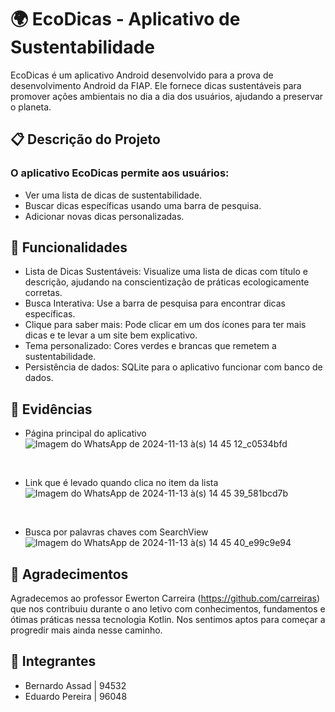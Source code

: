 # 🌍 EcoDicas - Aplicativo de Sustentabilidade
EcoDicas é um aplicativo Android desenvolvido para a prova de desenvolvimento Android da FIAP. Ele fornece dicas sustentáveis para promover ações ambientais no dia a dia dos usuários, ajudando a preservar o planeta.

## 📋 Descrição do Projeto
### O aplicativo EcoDicas permite aos usuários:

- Ver uma lista de dicas de sustentabilidade.
- Buscar dicas específicas usando uma barra de pesquisa.
- Adicionar novas dicas personalizadas.
  
## 🚀 Funcionalidades
- Lista de Dicas Sustentáveis: Visualize uma lista de dicas com título e descrição, ajudando na conscientização de práticas ecologicamente corretas.
- Busca Interativa: Use a barra de pesquisa para encontrar dicas específicas.
- Clique para saber mais: Pode clicar em um dos ícones para ter mais dicas e te levar a um site bem explicativo.
- Tema personalizado: Cores verdes e brancas que remetem a sustentabilidade.
- Persistência de dados: SQLite para o aplicativo funcionar com banco de dados.

## 📄 Evidências

- Página principal do aplicativo
![Imagem do WhatsApp de 2024-11-13 à(s) 14 45 12_c0534bfd](https://github.com/user-attachments/assets/565e5a34-86ce-410a-9bcd-9f956e875b23)

<br>

- Link que é levado quando clica no item da lista
![Imagem do WhatsApp de 2024-11-13 à(s) 14 45 39_581bcd7b](https://github.com/user-attachments/assets/4abdca9c-aed3-4b39-a82c-1bef9a9e1ff5)


<br>

- Busca por palavras chaves com SearchView
![Imagem do WhatsApp de 2024-11-13 à(s) 14 45 40_e99c9e94](https://github.com/user-attachments/assets/0263523f-fcf6-4c94-8611-02ebbc40d3b6)

## 👋 Agradecimentos

Agradecemos ao professor Ewerton Carreira (https://github.com/carreiras) que nos contribuiu durante o ano letivo com conhecimentos, fundamentos e ótimas práticas nessa tecnologia Kotlin. Nos sentimos aptos para começar a progredir mais ainda nesse caminho.

## 📖 Integrantes

- Bernardo Assad | 94532
- Eduardo Pereira | 96048


